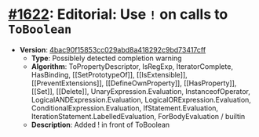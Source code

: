 # [#1622](https://github.com/tc39/ecma262/pull/1622/files): Editorial: Use `!` on calls to `ToBoolean`

- **Version**: [4bac90f15853cc029abd8a418292c9bd73417cff](https://github.com/tc39/ecma262/commits/4bac90f15853cc029abd8a418292c9bd73417cff)
  - **Type**: Possiblely detected completion warning
  - **Algorithm**: ToPropertyDescriptor, IsRegExp, IteratorComplete, HasBinding, [[SetPrototypeOf]], [[IsExtensible]], [[PreventExtensions]], [[DefineOwnProperty]], [[HasProperty]], [[Set]], [[Delete]], UnaryExpression.Evaluation, InstanceofOperator, LogicalANDExpression.Evaluation, LogicalORExpression.Evaluation, ConditionalExpression.Evaluation, IfStatement.Evaluation, IterationStatement.LabelledEvaluation, ForBodyEvaluation / builtin
  - **Description**: Added ! in front of ToBoolean

